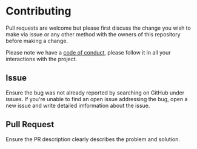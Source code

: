 # **Contributing**

Pull requests are welcome but please first discuss the change you wish to make via issue or any other method with the owners of this repository before making a change.

Please note we have a [code of conduct](https://github.com/Ozarion/Classify/blob/master/CODE_OF_CONDUCT.md), please follow it in all your interactions with the project.

## **Issue**

Ensure the bug was not already reported by searching on GitHub under issues. If you're unable to find an open issue addressing the bug, open a new issue and write detailed imformation about the issue.

## **Pull Request**

Ensure the PR description clearly describes the problem and solution.
